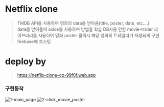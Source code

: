 # Netflix clone

> TMDB API를 사용하여 영화의 data를 받아옴(title, poster, date, etc....)
> data를 받아올때 axios를 사용하며 방법을 학습
> DB사용 안함
> movie-trailer 라이브러리를 사용하여 영화 poster 클릭시 해당 영화의 트레일러가 재생되게 구현
> firebase에 호스팅

# deploy by

> https://netflix-clone-cp-99f0f.web.app

### 구현동작

![1-main_page](./README_IMAGE/1-main_page.png)
![2-click_movie_poster](./README_IMAGE/2-click_movie_poster.png)

